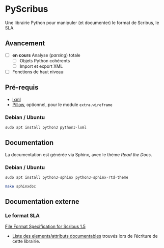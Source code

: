 # PyScribus

Une librairie Python pour manipuler (et documenter) le format de Scribus, le SLA.

## Avancement

- [ ] **en cours** Analyse (*parsing*) totale
  - [ ] Objets Python cohérents
  - [ ] Import et export XML
- [ ] Fonctions de haut niveau

## Pré-requis

- [lxml](https://lxml.de/)
- [Pillow](https://python-pillow.org/), optionnel, pour le module ``extra.wireframe``

### Debian / Ubuntu

```python
sudo apt install python3 python3-lxml
```

## Documentation

La documentation est générée via Sphinx, avec le thème *Read the Docs*.

### Debian / Ubuntu

```python
sudo apt install python3-sphinx python3-sphinx-rtd-theme
```

```bash
make sphinxdoc
```

## Documentation externe

### Le format SLA

[File Format Specification for Scribus 1.5](https://wiki.scribus.net/canvas/File_Format_Specification_for_Scribus_1.5)

- [Liste des elements/attributs documentables](source/articles/en/spec.rst) trouvés lors de l’écriture de cette librairie.


